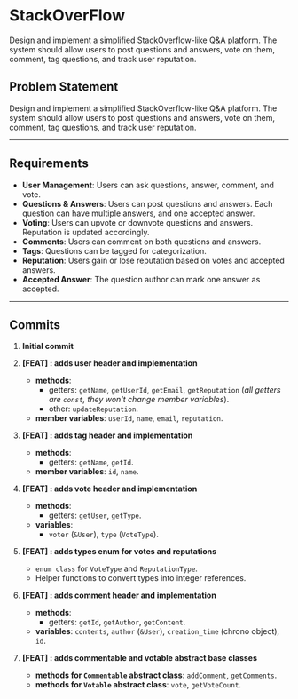 # StackOverFlow

Design and implement a simplified StackOverflow-like Q&A platform. The system should allow users to post questions and answers, vote on them, comment, tag questions, and track user reputation.

## Problem Statement

Design and implement a simplified StackOverflow-like Q&A platform. The system should allow users to post questions and answers, vote on them, comment, tag questions, and track user reputation.

---

## Requirements

-   **User Management**: Users can ask questions, answer, comment, and vote.
-   **Questions & Answers**: Users can post questions and answers. Each question can have multiple answers, and one accepted answer.
-   **Voting**: Users can upvote or downvote questions and answers. Reputation is updated accordingly.
-   **Comments**: Users can comment on both questions and answers.
-   **Tags**: Questions can be tagged for categorization.
-   **Reputation**: Users gain or lose reputation based on votes and accepted answers.
-   **Accepted Answer**: The question author can mark one answer as accepted.

---

## Commits

1.  **Initial commit**

2.  **[FEAT] : adds user header and implementation**
    -   **methods**:
        -   getters: `getName`, `getUserId`, `getEmail`, `getReputation` (*all getters are `const`, they won't change member variables*).
        -   other: `updateReputation`.
    -   **member variables**: `userId`, `name`, `email`, `reputation`.

3.  **[FEAT] : adds tag header and implementation**
    -   **methods**:
        -   getters: `getName`, `getId`.
    -   **member variables**: `id`, `name`.

4.  **[FEAT] : adds vote header and implementation**
    -   **methods**:
        -   getters: `getUser`, `getType`.
    -   **variables**:
        -   `voter` (`&User`), `type` (`VoteType`).

5.  **[FEAT] : adds types enum for votes and reputations**
    -   `enum class` for `VoteType` and `ReputationType`.
    -   Helper functions to convert types into integer references.

6.  **[FEAT] : adds comment header and implementation**
    -   **methods**:
        -   getters: `getId`, `getAuthor`, `getContent`.
    -   **variables**: `contents`, `author` (`&User`), `creation_time` (chrono object), `id`.

7.  **[FEAT] : adds commentable and votable abstract base classes**
    -   **methods for `Commentable` abstract class**: `addComment`, `getComments`.
    -   **methods for `Votable` abstract class**: `vote`, `getVoteCount`.